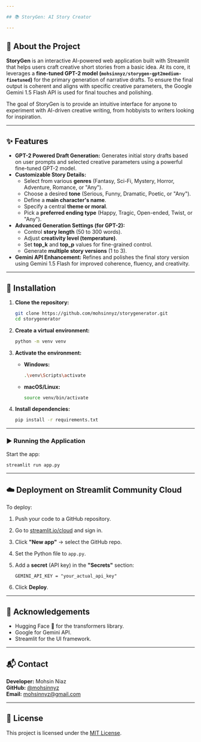 ```yaml
---

## 📚 StoryGen: AI Story Creator

---
```


## 🧠 About the Project

**StoryGen** is an interactive AI-powered web application built with Streamlit that helps users craft creative short stories from a basic idea. At its core, it leverages a **fine-tuned GPT-2 model (`mohsinnyz/storygen-gpt2medium-finetuned`)** for the primary generation of narrative drafts. To ensure the final output is coherent and aligns with specific creative parameters, the Google Gemini 1.5 Flash API is used for final touches and polishing.

The goal of StoryGen is to provide an intuitive interface for anyone to experiment with AI-driven creative writing, from hobbyists to writers looking for inspiration.

---

## ✨ Features

- **GPT-2 Powered Draft Generation:** Generates initial story drafts based on user prompts and selected creative parameters using a powerful fine-tuned GPT-2 model.
- **Customizable Story Details:**
  - Select from various **genres** (Fantasy, Sci-Fi, Mystery, Horror, Adventure, Romance, or "Any").
  - Choose a desired **tone** (Serious, Funny, Dramatic, Poetic, or "Any").
  - Define a **main character's name**.
  - Specify a central **theme or moral**.
  - Pick a **preferred ending type** (Happy, Tragic, Open-ended, Twist, or "Any").
- **Advanced Generation Settings (for GPT-2):**
  - Control **story length** (50 to 300 words).
  - Adjust **creativity level (temperature)**.
  - Set **top_k** and **top_p** values for fine-grained control.
  - Generate **multiple story versions** (1 to 3).
- **Gemini API Enhancement:** Refines and polishes the final story version using Gemini 1.5 Flash for improved coherence, fluency, and creativity.

---

## 🔧 Installation

1. **Clone the repository:**

   ```bash
   git clone https://github.com/mohsinnyz/storygenerator.git
   cd storygenerator
   ```

2. **Create a virtual environment:**

   ```bash
   python -m venv venv
   ```

3. **Activate the environment:**

   - **Windows:**
     ```bash
     .\venv\Scripts\activate
     ```

   - **macOS/Linux:**
     ```bash
     source venv/bin/activate
     ```

4. **Install dependencies:**

   ```bash
   pip install -r requirements.txt
   ```

---

### ▶️ Running the Application

Start the app:

```bash
streamlit run app.py
```

---

## ☁️ Deployment on Streamlit Community Cloud

To deploy:

1. Push your code to a GitHub repository.
2. Go to [streamlit.io/cloud](https://streamlit.io/cloud) and sign in.
3. Click **"New app"** → select the GitHub repo.
4. Set the Python file to `app.py`.
5. Add a **secret** (API key) in the **"Secrets"** section:

   ```
   GEMINI_API_KEY = "your_actual_api_key"
   ```

6. Click **Deploy**.

---

## 🙏 Acknowledgements

* Hugging Face 🤗 for the transformers library.
* Google for Gemini API.
* Streamlit for the UI framework.

---

## 📬 Contact

**Developer:** Mohsin Niaz  
**GitHub:** [@mohsinnyz](https://github.com/mohsinnyz)  
**Email:** [mohsinnyz@gmail.com](mailto:mohsinnyz@gmail.com)

---

## 📄 License

This project is licensed under the [MIT License](LICENSE).
